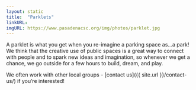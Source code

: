 ```yaml
---
layout: static
title:  "Parklets"
linkURL: 
imgURL: https://www.pasadenacsc.org/img/photos/parklet.jpg
---
```


A parklet is what you get when you re-imagine a parking space as...a park! We think that the creative use of public spaces is a great way to connect with people and to spark new ideas and imagination, so whenever we get a chance, we go outside for a few hours to build, dream, and play.

We often work with other local groups - [contact us]({{ site.url }}/contact-us/) if you’re interested!